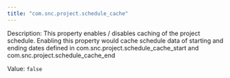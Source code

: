```yaml
---
title: "com.snc.project.schedule_cache"
---
```


Description: This property enables / disables caching of the project schedule. Enabling this property would cache schedule data of starting and ending dates defined in com.snc.project.schedule_cache_start and com.snc.project.schedule_cache_end

Value: `false`